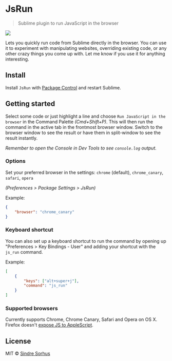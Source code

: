 # JsRun

> Sublime plugin to run JavaScript in the browser

![](screenshot.gif)

Lets you quickly run code from Sublime directly in the browser. You can use it to experiment with manipulating websites, overriding existing code, or any other crazy things you come up with. Let me know if you use it for anything interesting.


## Install

Install `JsRun` with [Package Control](https://packagecontrol.io) and restart Sublime.


## Getting started

Select some code or just highlight a line and choose `Run JavaScript in the browser` in the Command Palette *(Cmd+Shift+P)*. This will then run the command in the active tab in the frontmost browser window. Switch to the browser window to see the result or have them in split-window to see the result instantly.

*Remember to open the Console in Dev Tools to see `console.log` output.*


### Options

Set your preferred browser in the settings: `chrome` (default), `chrome_canary`, `safari`, `opera`

*(Preferences > Package Settings > JsRun)*

Example:

```json
{
	"browser": "chrome_canary"
}
```


### Keyboard shortcut

You can also set up a keyboard shortcut to run the command by opening up "Preferences > Key Bindings - User" and adding your shortcut with the `js_run` command.

Example:

```json
[
	{
		"keys": ["alt+super+j"],
		"command": "js_run"
	}
]
```


### Supported browsers

Currently supports Chrome, Chrome Canary, Safari and Opera on OS X. Firefox doesn't [expose JS to AppleScript](https://bugzilla.mozilla.org/show_bug.cgi?id=5704).


## License

MIT © [Sindre Sorhus](https://sindresorhus.com)
